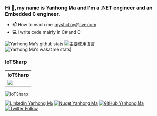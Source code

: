 <!--
**maikebing/maikebing** is a ✨ _special_ ✨ repository because its `README.md` (this file) appears on your GitHub profile.

Here are some ideas to get you started:

- 🔭 I’m currently working on ...
- 🌱 I’m currently learning ...
- 👯 I’m looking to collaborate on ...
- 🤔 I’m looking for help with ...
- 💬 Ask me about ...
- 📫 How to reach me: ...
- 😄 Pronouns: ...
- ⚡ Fun fact: ...
-->


### Hi 👋, my name is Yanhong Ma and I'm a .NET engineer and an Embedded C engineer.

- 📫 How to reach me: mysticboy@live.com
- 💻 I write code mainly in C# and C



![Yanhong Ma's github stats](https://github-readme-stats.vercel.app/api?username=maikebing&count_private=true&show_icons=true)
![主要使用语言](https://github-readme-stats.vercel.app/api/top-langs/?username=maikebing&layout=compact)
![Yanhong Ma's  wakatime stats](https://github-readme-stats.vercel.app/api/wakatime?username=maikebing)|

### IoTSharp  
| [IoTSharp](https://github.com/IoTSharp/IoTSharp) |
|  ----  |
| <img src="https://starchart.cc/IoTSharp/IoTSharp.svg"> |

![IoTSharp](https://github-readme-stats.vercel.app/api/pin/?username=iotsharp&repo=iotsharp)


 
[![Linkedin Yanhong Ma](https://img.shields.io/badge/-Yanhong%20Ma-blue?style=flat-square&logo=Linkedin&logoColor=white&link=https://www.linkedin.com/in/maikebing/)](https://www.linkedin.com/in/maikebing/)
[![Nuget Yanhong Ma](https://img.shields.io/badge/-MysticBoy-blue?style=flat-square&logo=nuget&logoColor=white&link=https://www.nuget.org/profiles/MysticBoy)](https://www.nuget.org/profiles/MysticBoy/)
[![GitHub Yanhong Ma](https://img.shields.io/github/followers/maikebing?label=follow&style=social)](https://github.com/maikebing)
[![Twitter Follow](https://img.shields.io/twitter/follow/maikebing?style=social)](https://twitter.com/maikebing)

